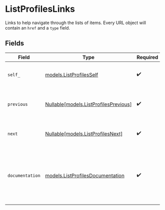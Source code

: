 # ListProfilesLinks

Links to help navigate through the lists of items. Every URL object will contain an `href` and a `type` field.


## Fields

| Field                                                                                      | Type                                                                                       | Required                                                                                   | Description                                                                                |
| ------------------------------------------------------------------------------------------ | ------------------------------------------------------------------------------------------ | ------------------------------------------------------------------------------------------ | ------------------------------------------------------------------------------------------ |
| `self_`                                                                                    | [models.ListProfilesSelf](../models/listprofilesself.md)                                   | :heavy_check_mark:                                                                         | The URL to the current set of items.                                                       |
| `previous`                                                                                 | [Nullable[models.ListProfilesPrevious]](../models/listprofilesprevious.md)                 | :heavy_check_mark:                                                                         | The previous set of items, if available.                                                   |
| `next`                                                                                     | [Nullable[models.ListProfilesNext]](../models/listprofilesnext.md)                         | :heavy_check_mark:                                                                         | The next set of items, if available.                                                       |
| `documentation`                                                                            | [models.ListProfilesDocumentation](../models/listprofilesdocumentation.md)                 | :heavy_check_mark:                                                                         | In v2 endpoints, URLs are commonly represented as objects with an `href` and `type` field. |